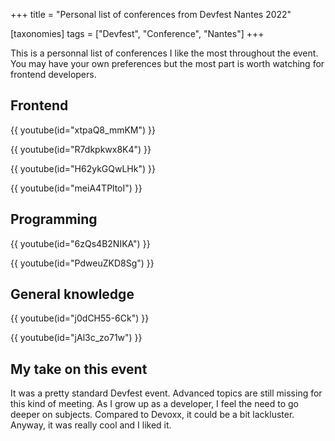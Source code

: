 +++
title = "Personal list of conferences from Devfest Nantes 2022"

[taxonomies]
tags = ["Devfest", "Conference", "Nantes"]
+++

This is a personnal list of conferences I like the most throughout the event. You may have your own preferences but the most part is worth watching for frontend developers.

<!-- more -->

## Frontend

{{ youtube(id="xtpaQ8_mmKM") }}

{{ youtube(id="R7dkpkwx8K4") }}

{{ youtube(id="H62ykGQwLHk") }}

{{ youtube(id="meiA4TPltoI") }}

## Programming

{{ youtube(id="6zQs4B2NIKA") }}

{{ youtube(id="PdweuZKD8Sg") }}

## General knowledge

{{ youtube(id="j0dCH55-6Ck") }}

{{ youtube(id="jAl3c_zo71w") }}

## My take on this event

It was a pretty standard Devfest event. Advanced topics are still missing for this kind of meeting. As I grow up as a developer, I feel the need to go deeper on subjects. Compared to Devoxx, it could be a bit lackluster. Anyway, it was really cool and I liked it.
